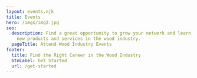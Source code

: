 ```yaml
---
layout: events.njk
title: Events
hero: /imgs/img2.jpg
seo:
  description: Find a great opportunity to grow your network and learn more about
    new products and services in the wood industry.
  pageTitle: Attend Wood Industry Events
footer:
  title: Find the Right Career in the Wood Industry
  btnLabel: Get Started
  url: /get-started
---
```

